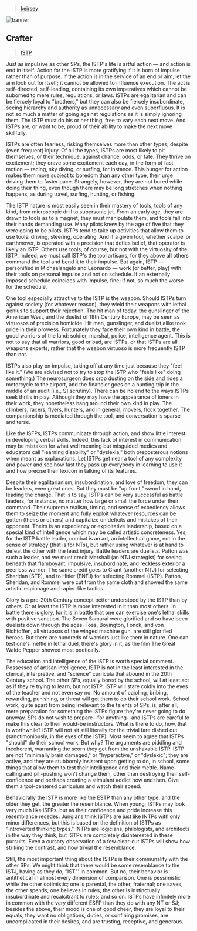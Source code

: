 > [keirsey](../)

![banner](/mbti/photos/banner.png)

## Crafter

> [ISTP](/mbti/types/istp)

Just as impulsive as other SPs, the ISTP's life is artful action — and action is end in itself. Action for the ISTP is more gratifying if it is born of impulse rather than of purpose. If the action is in the service of an end or aim, let the aim look out for itself; it cannot be allowed to influence execution. The act is self-directed, self-leading, containing its own imperatives which cannot be suborned to mere rules, regulations, or laws. ISTPs are egalitarian and can be fiercely loyal to "brothers," but they can also be fiercely insubordinate, seeing hierarchy and authority as unnecessary and even superfluous. It is not so much a matter of going against regulations as it is simply ignoring them. The ISTP must do his or her thing, free to vary each next move. And ISTPs are, or want to be, proud of their ability to make the next move skillfully.

ISTPs are often fearless, risking themselves more than other types, despite (even frequent) injury. Of all the types, ISTPs are most likely to pit themselves, or their technique, against chance, odds, or fate. They thrive on excitement; they crave some excitement each day, in the form of fast motion — racing, sky diving, or surfing, for instance. This hunger for action makes them more subject to boredom than any other type, their urge driving them to faster pace. Strangely, however, they are not bored while doing their thing, even though there may be long stretches when nothing happens, as during travel, surfing, hunting, or fishing.

The ISTP nature is most easily seen in their mastery of tools, tools of any kind, from microscopic drill to supersonic jet. From an early age, they are drawn to tools as to a magnet; they must manipulate them, and tools fall into their hands demanding use. Many pilots knew by the age of five that they were going to be pilots. ISTPs tend to take up activities that allow them to use tools: driving, steering, operating. And if a given tool, whether scalpel or earthmover, is operated with a precision that defies belief, that operator is likely an ISTP. Others use tools, of course, but not with the virtuosity of the ISTP. Indeed, we must call ISTP's the tool artisans, for they above all others command the tool and bend it to their impulse. But again, ISTP — personified in Michaelangelo and Leonardo — work (or better, play) with their tools on personal impulse and not on schedule. If an externally imposed schedule coincides with impulse, fine; if not, so much the worse for the schedule.

One tool especially attractive to the ISTP is the weapon. Should ISTPs turn against society (for whatever reason), they wield their weapons with lethal genius to support their rejection. The hit man of today, the gunslinger of the American West, and the duelist of 18th Century Europe, may be seen as virtuosos of precision homicide. Hit man, gunslinger, and duelist alike took pride in their prowess. Fortunately they face their own kind in battle, the good warriors of the land: soldier, marshal, police, intelligence agent. This is not to say that all warriors, good or bad, are ISTPs, or that ISTPs are all weapons experts; rather that the weapon virtuoso is more frequently ISTP than not.

ISTPs also play on impulse, taking off at any time just because they "feel like it." (We are advised not to try to stop the ISTP who "feels like" doing something.) The neurosurgeon does crop dusting on the side and rides a motorcycle to the airport, and the financier goes on a hunting trip in the middle of an audit [i.e., S] scrutiny). There can be no end to the ways ISTPs seek thrills in play. Although they may have the appearance of loners in their work, they nonetheless hang around their own kind in play. The climbers, racers, flyers, hunters, and in general, movers, flock together. The companionship is mediated through the tool, and conversation is sparse and terse.

Like the ISFPs, ISTPs communicate through action, and show little interest in developing verbal skills. Indeed, this lack of interest in communication may be mistaken for what well meaning but misguided medics and educators call "learning disability" or "dyslexia," both preposterous notions when meant as explanations. Let ISTPs get near a tool of any complexity and power and see how fast they pass up everybody in learning to use it and how precise their lexicon in talking of its features.

Despite their egalitarianism, insubordination, and love of freedom, they can be leaders, even great ones. But they must be "up front," sword in hand, leading the charge. That is to say, ISTPs can be very successful as battle leaders, for instance, no matter how large or small the force under their command. Their supreme realism, timing, and sense of expediency allows them to seize the moment and fully exploit whatever resources can be gotten (theirs or others) and capitalize on deficits and mistakes of their opponent. Theirs is an expediency or exploitative leadership, based on a special kind of intelligence which may be called artistic concreteness. Yes, for the ISTP battle leader, combat is an art, an intellectual game, not in the sense of strategy (that is for NTs), but rather using whatever is at hand to defeat the other with the least injury. Battle leaders are duelists. Patton was such a leader, and we must credit Marshall (an NTJ strategist) for seeing beneath that flamboyant, impulsive, insubordinate, and reckless exterior a peerless warrior. The same credit goes to Grant (another NTJ) for selecting Sheridan (STP), and to Hitler (ENFJ) for selecting Rommel (ISTP). Patton, Sheridan, and Rommel were cut from the same cloth and showed the same artistic espionage and rapier-like tactics.

Glory is a pre-20th Century concept better understood by the ISTP than by others. Or at least the ISTP is more interested in it than most others. In battle there is glory, for it is in battle that one can exercise one's lethal skills with positive sanction. The Seven Samurai were glorified and so have been duelists down through the ages. Foss, Boyington, Fonck, and von Richtoffen, all virtuosos of the winged machine gun, are still glorified heroes. But there are hundreds of warriors just like them in nature. One can test one's mettle in lethal duel, there's glory in it, as the film The Great Waldo Pepper showed most poetically.

The education and intelligence of the ISTP is worth special comment. Possessed of artisan intelligence, ISTP is not in the least interested in the clerical, interpretive, and "science" curricula that abound in the 20th Century school. The other SPs, equally bored by the school, will at least act as if they're trying to learn, but not ISTP. ISTP will stare coldly into the eyes of the teacher and not even say no. No amount of cajoling, bribing, rewarding, punishing, or threat will get them to do their school work. School work, quite apart from being irrelevant to the talents of SPs, is, after all, mere preparation for something the ISTPs figure they're never going to do anyway. SPs do not wish to prepare--for anything--and ISTPs are careful to make this clear to their would-be instructors. What is there to do, how, that is worthwhile? ISTP will not sit still literally for the trivial fare dished out (sanctimoniously, in the eyes of the ISTP). Most seem to agree that ISTPs "should" do their school work. But why? The arguments are piddling and incoherent, warranting the scorn they get from the unshakable ISTP. ISTP are not "minimally brain damaged," or "hyperactive," or "dyslexic"; they are active, and they are stubbornly insistent upon getting to do, in school, some things that allow them to test their intelligence and their mettle. Name-calling and pill-pushing won't change them, other than destroying their self-confidence and perhaps creating a stimulant addict now and then. Give them a tool-centered curriculum and watch their speed.

Behaviorally the ISTP is more like the ESTP than any other type, and the older they get, the greater the resemblance. When young, ISTPs may look very much like ISFPs, but as their confidence and pride increase this resemblance recedes. Jungians think ISTPs are just like INTPs with only minor differences, but this is based on the definition of ISTPs as "introverted thinking types." INTPs are logicians, philologists, and architects in the way they think, but ISTPs are completely disinterested in these pursuits. Even a cursory observation of a few clear-cut ISTPs will show how striking the contrast, and how trivial the resemblance.

Still, the most important thing about the ISTPs is their communality with the other SPs. We might think that there would be some resemblance to the ISTJ, having as they do, "IST"' in common. But no, their behavior is antithetical in almost every dimension of comparison. One is pessimistic while the other optimistic; one is parental, the other, fraternal; one saves, the other spends; one believes in rules, the other is instinctually insubordinate and recalcitrant to rules; and so on. ISTPs have infinitely more in common with the very different ESFP than they do with any NT or SJ; besides the above, their mood is one of good cheer, they are loyal to their equals, they want no obligations, duties, or confining promises, are uncomplicated in their desires, and are trusting, receptive, and generous.

